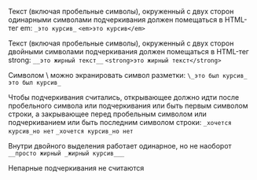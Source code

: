 ﻿Текст (включая пробельные символы), окруженный с двух сторон одинарными символами подчеркивания должен помещаться в HTML-тег em:
`_это курсив_`
`<em>это курсив</em>`

Текст (включая пробельные символы), окруженный с двух сторон двойными символами подчеркивания должен помещаться в HTML-тег strong:
`__это жирный текст__`
`<strong>это жирный текст</strong>`

Символом \ можно экранировать символ разметки:
`\_это был курсив_`
`это был курсив_`

Чтобы подчеркивания считались, открывающее должно идти после пробельного символа или подчеркивания или быть первым символом строки, 
а закрывающее перед пробельным символом или подчеркиванием или быть последним символом строки:
`_хочется курсив_но нет`
`_хочется курсив_но нет`

Внутри двойного выделения работает одинарное, но не наоборот
`__просто жирный _жирный курсив___`

Непарные подчеркивания не считаются

